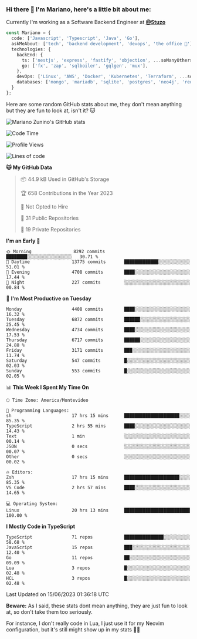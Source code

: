 ### Hi there 👋 I'm Mariano, here's a little bit about me:

Currently I'm working as a Software Backend Engineer at [**@Stuzo**](https://www.stuzo.com/)

```ts
const Mariano = {
  code: ['Javascript', 'Typescript', 'Java', 'Go'],
  askMeAbout: ['tech', 'backend development', 'devops', 'the office 💼'],
  technologies: {
    backEnd: {
      ts: ['nestjs', 'express', 'fastify', 'objection', ...soManyOthersFrameworks],
      go: ['fx', 'zap', 'sqlboiler', 'gqlgen', 'mux'],
    },
    devOps: ['Linux', 'AWS', 'Docker', 'Kubernetes', 'Terraform', ...soManyOthersTools],
    databases: ['mongo', 'mariadb', 'sqlite', 'postgres', 'neo4j', 'redis'],
  }
};
```

Here are some random GitHub stats about me, they don't mean anything but they are fun to look at, isn't it? 🐱

![Mariano Zunino's GitHub stats](https://github-readme-stats.vercel.app/api?username=marianozunino&count_private=true&show_icons=true&theme=radical)

<!--START_SECTION:waka-->
![Code Time](http://img.shields.io/badge/Code%20Time-811%20hrs%2012%20mins-blue)

![Profile Views](http://img.shields.io/badge/Profile%20Views-0-blue)

![Lines of code](https://img.shields.io/badge/From%20Hello%20World%20I%27ve%20Written-9.0%20million%20lines%20of%20code-blue)

**🐱 My GitHub Data** 

> 📦 44.9 kB Used in GitHub's Storage 
 > 
> 🏆 658 Contributions in the Year 2023
 > 
> 🚫 Not Opted to Hire
 > 
> 📜 31 Public Repositories 
 > 
> 🔑 19 Private Repositories 
 > 
**I'm an Early 🐤** 

```text
🌞 Morning                8292 commits        ████████░░░░░░░░░░░░░░░░░   30.71 % 
🌆 Daytime                13775 commits       █████████████░░░░░░░░░░░░   51.01 % 
🌃 Evening                4708 commits        ████░░░░░░░░░░░░░░░░░░░░░   17.44 % 
🌙 Night                  227 commits         ░░░░░░░░░░░░░░░░░░░░░░░░░   00.84 % 
```
📅 **I'm Most Productive on Tuesday** 

```text
Monday                   4408 commits        ████░░░░░░░░░░░░░░░░░░░░░   16.32 % 
Tuesday                  6872 commits        ██████░░░░░░░░░░░░░░░░░░░   25.45 % 
Wednesday                4734 commits        ████░░░░░░░░░░░░░░░░░░░░░   17.53 % 
Thursday                 6717 commits        ██████░░░░░░░░░░░░░░░░░░░   24.88 % 
Friday                   3171 commits        ███░░░░░░░░░░░░░░░░░░░░░░   11.74 % 
Saturday                 547 commits         █░░░░░░░░░░░░░░░░░░░░░░░░   02.03 % 
Sunday                   553 commits         █░░░░░░░░░░░░░░░░░░░░░░░░   02.05 % 
```


📊 **This Week I Spent My Time On** 

```text
🕑︎ Time Zone: America/Montevideo

💬 Programming Languages: 
sh                       17 hrs 15 mins      █████████████████████░░░░   85.35 % 
TypeScript               2 hrs 55 mins       ████░░░░░░░░░░░░░░░░░░░░░   14.43 % 
Text                     1 min               ░░░░░░░░░░░░░░░░░░░░░░░░░   00.14 % 
JSON                     0 secs              ░░░░░░░░░░░░░░░░░░░░░░░░░   00.07 % 
Other                    0 secs              ░░░░░░░░░░░░░░░░░░░░░░░░░   00.02 % 

🔥 Editors: 
Zsh                      17 hrs 15 mins      █████████████████████░░░░   85.35 % 
VS Code                  2 hrs 57 mins       ████░░░░░░░░░░░░░░░░░░░░░   14.65 % 

💻 Operating System: 
Linux                    20 hrs 13 mins      █████████████████████████   100.00 % 
```

**I Mostly Code in TypeScript** 

```text
TypeScript               71 repos            ███████████████░░░░░░░░░░   58.68 % 
JavaScript               15 repos            ███░░░░░░░░░░░░░░░░░░░░░░   12.40 % 
Go                       11 repos            ██░░░░░░░░░░░░░░░░░░░░░░░   09.09 % 
Lua                      3 repos             █░░░░░░░░░░░░░░░░░░░░░░░░   02.48 % 
HCL                      3 repos             █░░░░░░░░░░░░░░░░░░░░░░░░   02.48 % 
```




 Last Updated on 15/06/2023 01:36:18 UTC
<!--END_SECTION:waka-->

**Beware:** As I said, these stats dont mean anything, they are just fun to look at, so don't take them too seriously.

For instance, I don't really code in Lua, I just use it for my Neovim configuration, but it's still might show up in my stats 🤷‍♂️
